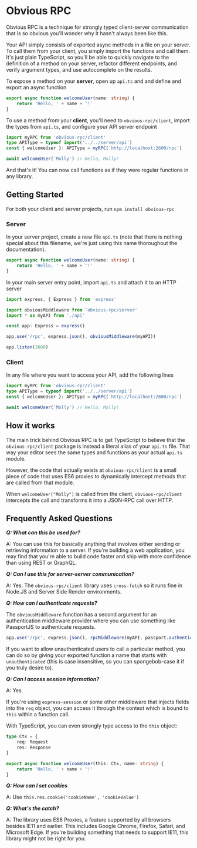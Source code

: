 # Obvious RPC

Obvious RPC is a technique for strongly typed client-server communication that is so obvious you'll
wonder why it hasn't always been like this.

Your API simply consists of exported async methods in a file on your server. To call them from your
client, you simply import the functions and call them. It's just plain TypeScript, so you'll be able
to quickly navigate to the definition of a method on your server, refactor different endpoints, and
verify argument types, and use autocomplete on the results.

To expose a method on your **server**, open up `api.ts` and and define and export an async function

```ts
export async function welcomeUser(name: string) {
    return 'Hello, ' + name + '!'
}
```

To use a method from your **client**, you'll need to `obvious-rpc/client`, import the types from
`api.ts`, and configure your API server endpoint

```ts
import myRPC from 'obvious-rpc/client'
type APIType = typeof import('../../server/api')
const { welcomeUser }: APIType = myRPC('http://localhost:2600/rpc')

await welcomeUser('Molly') // Hello, Molly!
```

And that's it! You can now call functions as if they were regular functions in any library.

## Getting Started

For both your client and server projects, run `npm install obvious-rpc`

### Server

In your server project, create a new file `api.ts` (note that there is nothing special about this
filename, we're just using this name thoroughout the documentation).

```ts
export async function welcomeUser(name: string) {
    return 'Hello, ' + name + '!'
}
```

In your main server entry point, import `api.ts` and attach it to an HTTP server

```ts
import express, { Express } from 'express'

import obviousMiddleware from 'obvious-rpc/server'
import * as myAPI from './api'

const app: Express = express()

app.use('/rpc', express.json(), obviousMiddleware(myAPI))

app.listen(2600)
```

### Client

In any file where you want to access your API, add the following lines

```ts
import myRPC from 'obvious-rpc/client'
type APIType = typeof import('../../server/api')
const { welcomeUser }: APIType = myRPC('http://localhost:2600/rpc')

await welcomeUser('Molly') // Hello, Molly!
```

## How it works

The main trick behind Obvious RPC is to get TypeScript to believe that the `obvious-rpc/client`
package is instead a literal alias of your `api.ts` file. That way your editor sees the same types
and functions as your actual `api.ts` module.

However, the code that actually exists at `obvious-rpc/client` is a small piece of code that uses
ES6 proxies to dynamically intercept methods that are called from that module.

When `welcomeUser("Molly")` is called from the client, `obvious-rpc/client` intercepts the call and
transforms it into a JSON-RPC call over HTTP.

## Frequently Asked Questions

**_Q: What can this be used for?_**

A: You can use this for basically anything that involves either sending or retrieving information to
a server. If you're building a web application, you may find that you're able to build code faster
and ship with more confidence than using REST or GraphQL.

**_Q: Can I use this for server-server communication?_**

A: Yes. The `obvious-rpc/client` library uses `cross-fetch` so it runs fine in Node.JS and
Server Side Render environments.

**_Q: How can I authenticate requests?_**

The `obviousMiddleware` function has a second argument for an authentication middleware provider
where you can use something like PassportJS to authenticate requests.

```ts
app.use('/rpc', express.json(), rpcMiddleware(myAPI, passport.authenticate('local')))
```

If you want to allow unauthenticated users to call a particular method, you can do so by giving your
exported function a name that starts with `unauthenticated` (this is case insensitive, so you can
spongebob-case it if you truly desire to).

**_Q: Can I access session information?_**

A: Yes.

If you're using `express-session` or some other middleware that injects fields into the `req`
object, you can access it through the context which is bound to `this` within a function call.

With TypeScript, you can even strongly type access to the `this` object:

```ts
type Ctx = {
    req: Request
    res: Response
}

export async function welcomeUser(this: Ctx, name: string) {
    return 'Hello, ' + name + '!'
}
```

**_Q: How can I set cookies_**

A: Use `this.res.cookie('cookieName', 'cookieValue')`

**_Q: What's the catch?_**

A: The library uses ES6 Proxies, a feature supported by all browsers besides IE11 and earlier. This
includes Google Chrome, Firefox, Safari, and Microsoft Edge. If you're building something that needs
to support IE11, this library might not be right for you.
